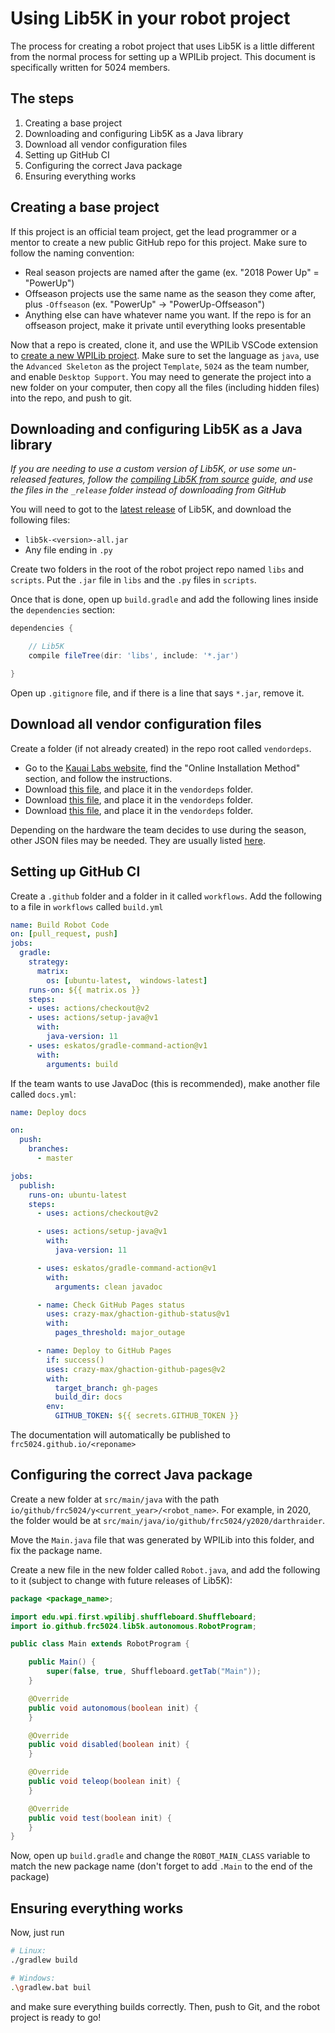 # Using Lib5K in your robot project

The process for creating a robot project that uses Lib5K is a little different from the normal process for setting up a WPILib project. This document is specifically written for 5024 members.

## The steps
 1) Creating a base project
 2) Downloading and configuring Lib5K as a Java library
 3) Download all vendor configuration files
 4) Setting up GitHub CI
 5) Configuring the correct Java package
 6) Ensuring everything works

## Creating a base project

If this project is an official team project, get the lead programmer or a mentor to create a new public GitHub repo for this project. Make sure to follow the naming convention:

 - Real season projects are named after the game (ex. "2018 Power Up" = "PowerUp")
 - Offseason projects use the same name as the season they come after, plus `-Offseason` (ex. "PowerUp" -> "PowerUp-Offseason")
 - Anything else can have whatever name you want. If the repo is for an offseason project, make it private until everything looks presentable

Now that a repo is created, clone it, and use the WPILib VSCode extension to [create a new WPILib project](https://docs.wpilib.org/en/stable/docs/software/wpilib-overview/creating-robot-program.html#creating-a-new-wpilib-project). Make sure to set the language as `java`, use the `Advanced Skeleton` as the project `Template`, `5024` as the team number, and enable `Desktop Support`. You may need to generate the project into a new folder on your computer, then copy all the files (including hidden files) into the repo, and push to git.

## Downloading and configuring Lib5K as a Java library

*If you are needing to use a custom version of Lib5K, or use some un-released features, follow the [compiling Lib5K from source]() guide, and use the files in the `_release` folder instead of downloading from GitHub*

You will need to got to the [latest release](https://github.com/frc5024/lib5k/releases/latest) of Lib5K, and download the following files:
 - `lib5k-<version>-all.jar`
 - Any file ending in `.py`

Create two folders in the root of the robot project repo named `libs` and `scripts`. Put the `.jar` file in `libs` and the `.py` files in `scripts`.

Once that is done, open up `build.gradle` and add the following lines inside the `dependencies` section:
```groovy
dependencies {

    // Lib5K
    compile fileTree(dir: 'libs', include: '*.jar')

}
```

Open up `.gitignore` file, and if there is a line that says `*.jar`, remove it.

## Download all vendor configuration files

Create a folder (if not already created) in the repo root called `vendordeps`. 

 - Go to the [Kauai Labs website](https://pdocs.kauailabs.com/navx-mxp/software/roborio-libraries/java/), find the "Online Installation Method" section, and follow the instructions.
 - Download [this file](http://devsite.ctr-electronics.com/maven/release/com/ctre/phoenix/Phoenix-latest.json), and place it in the `vendordeps` folder.
 - Download [this file](https://www.revrobotics.com/content/sw/max/sdk/REVRobotics.json), and place it in the `vendordeps` folder.
 - Download [this file](https://raw.githubusercontent.com/wpilibsuite/allwpilib/master/wpilibNewCommands/WPILibNewCommands.json), and place it in the `vendordeps` folder.

Depending on the hardware the team decides to use during the season, other JSON files may be needed. They are usually listed [here](https://docs.wpilib.org/en/stable/docs/software/wpilib-overview/3rd-party-libraries.html).

## Setting up GitHub CI

Create a `.github` folder and a folder in it called `workflows`. Add the following to a file in `workflows` called `build.yml`

```yml
name: Build Robot Code
on: [pull_request, push]
jobs:
  gradle:
    strategy:
      matrix:
        os: [ubuntu-latest,  windows-latest]
    runs-on: ${{ matrix.os }}
    steps:
    - uses: actions/checkout@v2
    - uses: actions/setup-java@v1
      with:
        java-version: 11
    - uses: eskatos/gradle-command-action@v1
      with:
        arguments: build
```

If the team wants to use JavaDoc (this is recommended), make another file called `docs.yml`:

```yml
name: Deploy docs

on:
  push:
    branches:
      - master

jobs:  
  publish:
    runs-on: ubuntu-latest
    steps:
      - uses: actions/checkout@v2

      - uses: actions/setup-java@v1
        with:
          java-version: 11

      - uses: eskatos/gradle-command-action@v1
        with:
          arguments: clean javadoc

      - name: Check GitHub Pages status
        uses: crazy-max/ghaction-github-status@v1
        with:
          pages_threshold: major_outage

      - name: Deploy to GitHub Pages
        if: success()
        uses: crazy-max/ghaction-github-pages@v2
        with:
          target_branch: gh-pages
          build_dir: docs
        env:
          GITHUB_TOKEN: ${{ secrets.GITHUB_TOKEN }}
```

The documentation will automatically be published to `frc5024.github.io/<reponame>`

## Configuring the correct Java package

Create a new folder at `src/main/java` with the path `io/github/frc5024/y<current_year>/<robot_name>`. For example, in 2020, the folder would be at `src/main/java/io/github/frc5024/y2020/darthraider`.

Move the `Main.java` file that was generated by WPILib into this folder, and fix the package name.

Create a new file in the new folder called `Robot.java`, and add the following to it (subject to change with future releases of Lib5K):

```java
package <package_name>;

import edu.wpi.first.wpilibj.shuffleboard.Shuffleboard;
import io.github.frc5024.lib5k.autonomous.RobotProgram;

public class Main extends RobotProgram {

    public Main() {
        super(false, true, Shuffleboard.getTab("Main"));
    }

    @Override
    public void autonomous(boolean init) {
    }

    @Override
    public void disabled(boolean init) {
    }

    @Override
    public void teleop(boolean init) {
    }

    @Override
    public void test(boolean init) {
    }
}
```

Now, open up `build.gradle` and change the `ROBOT_MAIN_CLASS` variable to match the new package name (don't forget to add `.Main` to the end of the package)

## Ensuring everything works

Now, just run
```sh
# Linux:
./gradlew build

# Windows:
.\gradlew.bat buil
```

and make sure everything builds correctly. Then, push to Git, and the robot project is ready to go!